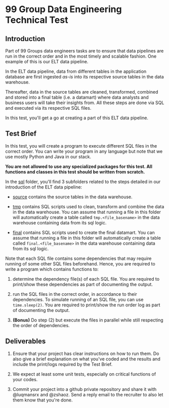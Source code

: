 # 99 Group Data Engineering Technical Test

## Introduction

Part of 99 Groups data engineers tasks are to ensure that data pipelines are run in the correct order and in the most timely and scalable fashion. One example of this is our ELT data pipeline.

In the ELT data pipeline, data from different tables in the application database are first ingested _as-is_ into its respective source tables in the data warehouse. 

Thereafter, data in the source tables are cleaned, transformed, combined and stored into a final table (i.e. a datamart) where data analysts and business users will take their insights from. All these steps are done via SQL and executed via its respective SQL files.

In this test, you'll get a go at creating a part of this ELT data pipeline.

## Test Brief

In this test, you will create a program to execute different SQL files in the correct order. You can write your program in any language but note that we use mostly Python and Java in our stack.

__You are not allowed to use any specialized packages for this test. All functions and classes in this test should be written from scratch.__

In the [sql](./sql) folder, you'll find 3 subfolders related to the steps detailed in our introduction of the ELT data pipeline:

* [source](./source) contains the source tables in the data warehouse.

* [tmp](./raw) contains SQL scripts used to clean, transform and combine the data in the data warehouse. You can assume that running a file in this folder will automatically create a table called `tmp.<file_basename>` in the data warehouse containing data from its sql logic.

* [final](./final) contains SQL scripts used to create the final datamart. You can assume that running a file in this folder will automatically create a table called `final.<file_basename>` in the data warehouse containing data from its sql logic.

Note that each SQL file contains some dependencies that may require running of some other SQL files beforehand. Hence, you are required to write a program which contains functions to:

1. determine the dependency file(s) of each SQL file. You are required to print/show these dependencies as part of documenting the output.

2. run the SQL files in the correct order, in accordance to their dependencies. To simulate running of an SQL file, you can use `time.sleep(2)`. You are required to print/show the run order log as part of documenting the output.

3. __(Bonus)__ Do step (2) but execute the files in parallel while still respecting the order of dependencies.



## Deliverables

1. Ensure that your project has clear instructions on how to run them. Do also give a brief explanation on what you've coded and the results and include the print/logs required by the Test Brief.

2. We expect at least some unit tests, especially on critical functions of your codes.

3. Commit your project into a github private repository and share it with @luqmansrx and @zshaoz. Send a reply email to the recruiter to also let them know that you're done.
